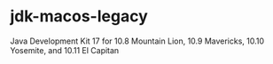 # jdk-macos-legacy
Java Development Kit 17 for 10.8 Mountain Lion, 10.9 Mavericks, 10.10 Yosemite, and 10.11 El Capitan
